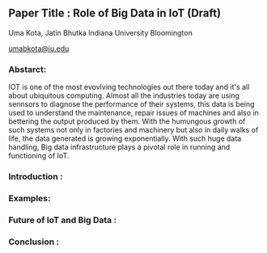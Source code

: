 ## Paper Title : Role of Big Data in IoT (Draft)
Uma Kota, Jatin Bhutka
Indiana University Bloomington

umabkota@iu.edu



### Abstarct:

IOT is one of the most evovlving technologies out there today and it's all about ubiquitous computing. Almost all the industries today are using sennsors to diagnose the performance of their systems, this data is being used to understand the maintenance, repair issues of machines and also in bettering the output produced by them. With the humungous growth of such systems not only in factories and machinery but also in daily walks of life, the data generated is growing exponentially. With such huge data handling, Big data infrastructure plays a pivotal role in running and functioning of IoT.


### Introduction :






### Examples:




### Future of IoT and Big Data :




### Conclusion :
